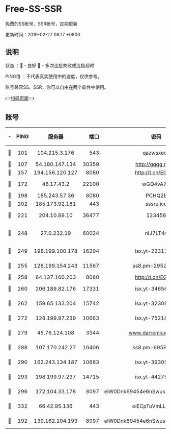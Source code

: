 # Free-SS-SSR

免费的SS账号、SSR账号，定期更新

更新时间：2019-02-27 08:17 +0800

## 说明

状态     ：🙂 - 良好 🙁 - 多次连接失败或连接超时

PING值   ：不代表真实使用中的速度，仅供参考。

账号兼容SS、SSR，你可以自由在两个软件中使用。

👉[扫码页面](https://liesauer.github.io/free-ss-ssr.github.io/)👈

## 账号

|-|PING|服务器|端口|密码|加密方式|区域|
|:----:|:----:|:-----:|-----:|:----:|:----:|:----:|
|🙂|101|104.215.3.176|543|qazwsxedc|aes-256-gcm|JP|
|🙂|107|54.180.147.134|30359|http://gggg.rocks|chacha20|KR|
|🙂|157|194.156.120.127|8080|http://t.cn/EGJIyrl|rc4-md5|RU|
|🙂|172|46.17.43.2|22100|wGQ4vA7D|aes-256-gcm|RU|
|🙂|198|185.243.57.36|8080|PCHQ2E|rc4-md5|US|
|🙂|202|185.173.92.181|443|sssru.icu|rc4-md5|RU|
|🙂|221|204.10.89.10|36477|123456|aes-256-cfb|US|
|🙂|248|27.0.232.19|60024|nIJ7LT4n|xchacha20-ietf-poly1305|HK|
|🙂|249|198.199.100.178|16204|isx.yt-22317466|aes-256-cfb|US|
|🙂|255|128.199.154.243|11567|ss8.pm-29529398|aes-256-cfb|SG|
|🙂|258|64.137.160.203|8080|http://t.cn/EGJIyrl|rc4-md5|CA|
|🙂|260|206.189.82.176|17331|isx.yt-34656807|aes-256-cfb|SG|
|🙂|262|159.65.133.204|15742|isx.yt-32308322|aes-256-cfb|SG|
|🙂|272|128.199.97.239|10663|isx.yt-75218059|aes-256-cfb|SG|
|🙂|279|45.76.124.108|3344|www.darrenliuwei.com|aes-256-cfb|AU|
|🙂|288|107.170.242.27|16406|ss8.pm-69587797|aes-256-cfb|US|
|🙂|290|162.243.134.187|10663|isx.yt-39305244|aes-256-cfb|US|
|🙂|293|198.199.97.237|14715|isx.yt-44275898|aes-256-cfb|US|
|🙂|296|172.104.33.178|8097|eIW0Dnk69454e6nSwuspv9DmS201tQ0D|aes-256-cfb|SG|
|🙂|332|66.42.95.136|443|oiECpTuVmLLxk4Ts|aes-256-cfb|US|
|🙂|192|139.162.104.193|8097|eIW0Dnk69454e6nSwuspv9DmS201tQ0D|aes-256-cfb|JP|
